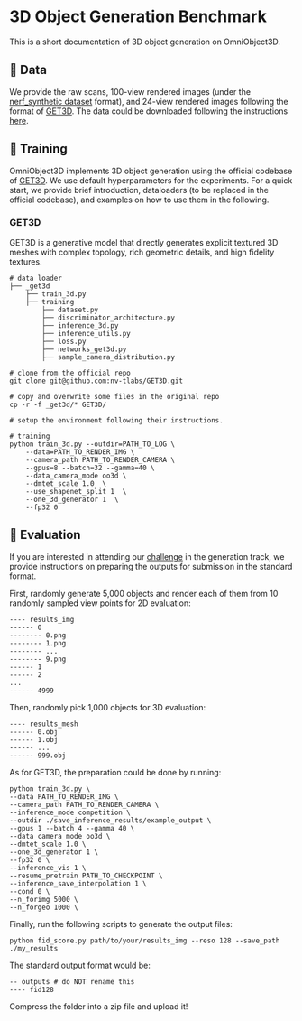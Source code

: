 # 3D Object Generation Benchmark

This is a short documentation of 3D object generation on OmniObject3D.

## :floppy_disk: Data
We provide the raw scans, 100-view rendered images (under the [nerf_synthetic dataset](https://github.com/bmild/nerf) format), and 24-view rendered images following the format of [GET3D](https://github.com/nv-tlabs/GET3D). The data could be downloaded following the instructions [here](https://github.com/omniobject3d/OmniObject3D#download-the-dataset).

## :hammer: Training
OmniObject3D implements 3D object generation using the official codebase of [GET3D](https://github.com/nv-tlabs/GET3D). We use default hyperparameters for the experiments. 
For a quick start, we provide brief introduction, dataloaders (to be replaced in the official codebase), and examples on how to use them in the following.

### GET3D
GET3D is a generative model that directly generates explicit textured 3D meshes with complex topology, rich geometric details, and high fidelity textures.
```
# data loader
├── _get3d 
    ├── train_3d.py
    ├── training
        ├── dataset.py
        ├── discriminator_architecture.py
        ├── inference_3d.py
        ├── inference_utils.py
        ├── loss.py
        ├── networks_get3d.py
        ├── sample_camera_distribution.py
    
# clone from the official repo
git clone git@github.com:nv-tlabs/GET3D.git

# copy and overwrite some files in the original repo
cp -r -f _get3d/* GET3D/

# setup the environment following their instructions.

# training 
python train_3d.py --outdir=PATH_TO_LOG \
    --data=PATH_TO_RENDER_IMG \
    --camera_path PATH_TO_RENDER_CAMERA \
    --gpus=8 --batch=32 --gamma=40 \
    --data_camera_mode oo3d \  
    --dmtet_scale 1.0  \
    --use_shapenet_split 1  \
    --one_3d_generator 1  \
    --fp32 0
```

## :microscope: Evaluation
If you are interested in attending our [challenge](https://omniobject3d.github.io/challenge.html) in the generation track, we provide instructions on preparing the outputs for submission in the standard format.


First, randomly generate 5,000 objects and render each of them from 10 randomly sampled view points for 2D evaluation:
```
---- results_img
------ 0
-------- 0.png
-------- 1.png
-------- ...
-------- 9.png
------ 1
------ 2
...
------ 4999
```
Then, randomly pick 1,000 objects for 3D evaluation:
```
---- results_mesh
------ 0.obj
------ 1.obj
------ ...
------ 999.obj
```

As for GET3D, the preparation could be done by running: 
```
python train_3d.py \
--data PATH_TO_RENDER_IMG \
--camera_path PATH_TO_RENDER_CAMERA \ 
--inference_mode competition \
--outdir ./save_inference_results/example_output \  
--gpus 1 --batch 4 --gamma 40 \
--data_camera_mode oo3d \
--dmtet_scale 1.0 \
--one_3d_generator 1 \
--fp32 0 \
--inference_vis 1 \
--resume_pretrain PATH_TO_CHECKPOINT \
--inference_save_interpolation 1 \
--cond 0 \
--n_forimg 5000 \
--n_forgeo 1000 \

```

Finally, run the following scripts to generate the output files:
```
python fid_score.py path/to/your/results_img --reso 128 --save_path ./my_results
```

The standard output format would be:
```
-- outputs # do NOT rename this
---- fid128
```
Compress the folder into a zip file and upload it!
